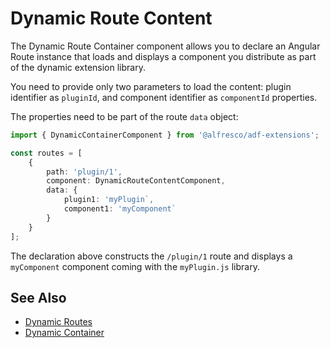 # Dynamic Route Content

The Dynamic Route Container component allows you to declare an Angular Route instance
that loads and displays a component you distribute as part of the dynamic extension library. 

You need to provide only two parameters to load the content: 
plugin identifier as `pluginId`, and component identifier as `componentId` properties.

The properties need to be part of the route `data` object:

```ts
import { DynamicContainerComponent } from '@alfresco/adf-extensions';

const routes = [
    {
        path: 'plugin/1',
        component: DynamicRouteContentComponent,
        data: {
            plugin1: 'myPlugin`,
            component1: 'myComponent`
        }
    }
];
```

The declaration above constructs the `/plugin/1` route
and displays a `myComponent` component coming with the `myPlugin.js` library.

## See Also

- [Dynamic Routes](dynamic-routes.md)
- [Dynamic Container](dynamic-container.md)

